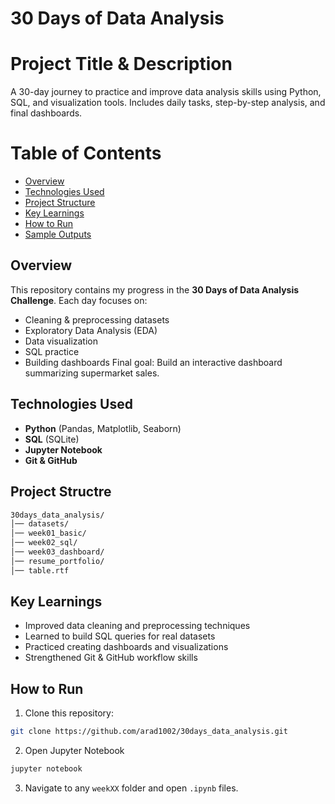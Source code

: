 # 30 Days of Data Analysis

# Project Title & Description
A 30-day journey to practice and improve data analysis skills using Python, SQL, and visualization tools.
Includes daily tasks, step-by-step analysis, and final dashboards.

# Table of Contents
- [Overview](#overview)
- [Technologies Used](#technologies-used)
- [Project Structure](#project-structure)
- [Key Learnings](#key-learnings)
- [How to Run](#how-to-run)
- [Sample Outputs](#sample-outputs)

## Overview
This repository contains my progress in the **30 Days of Data Analysis Challenge**.
Each day focuses on:
- Cleaning & preprocessing datasets
- Exploratory Data Analysis (EDA)
- Data visualization
- SQL practice
- Building dashboards
Final goal: Build an interactive dashboard summarizing supermarket sales.

## Technologies Used
- **Python** (Pandas, Matplotlib, Seaborn)
- **SQL** (SQLite)
- **Jupyter Notebook**
- **Git & GitHub**

## Project Structre 
```bash
30days_data_analysis/
│── datasets/
│── week01_basic/
│── week02_sql/
│── week03_dashboard/
│── resume_portfolio/
│── table.rtf
```

## Key Learnings
- Improved data cleaning and preprocessing techniques
- Learned to build SQL queries for real datasets
- Practiced creating dashboards and visualizations
- Strengthened Git & GitHub workflow skills

## How to Run
1. Clone this repository:
```bash
git clone https://github.com/arad1002/30days_data_analysis.git
```
2. Open Jupyter Notebook
```bash
jupyter notebook
```
3. Navigate to any `weekXX` folder and open `.ipynb` files.
